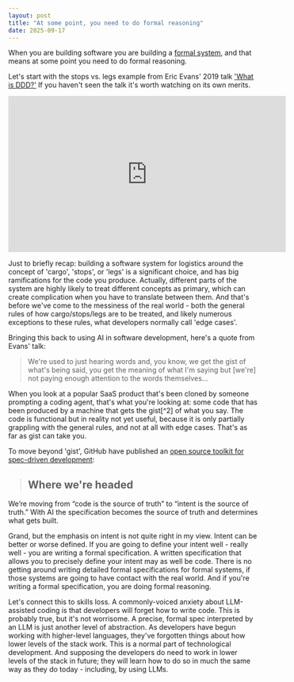 ```yaml
---
layout: post
title: "At some point, you need to do formal reasoning"
date: 2025-09-17
---
```

When you are building software you are building a [formal system](https://www.britannica.com/topic/formal-system), and that means at some point you need to do formal reasoning.

Let's start with the stops vs. legs example from Eric Evans' 2019 talk ['What is DDD?'](https://www.youtube.com/watch?v=pMuiVlnGqjk) If you haven't seen the talk it's worth watching on its own merits. 

<iframe width="560" height="315" src="https://www.youtube.com/embed/pMuiVlnGqjk?si=iVpJ22YKFCOsc7zf" title="YouTube video player" frameborder="0" allow="accelerometer; autoplay; clipboard-write; encrypted-media; gyroscope; picture-in-picture; web-share" referrerpolicy="strict-origin-when-cross-origin" allowfullscreen></iframe>


Just to briefly recap: building a software system for logistics around the concept of 'cargo', 'stops', or 'legs' is a significant choice, and has big ramifications for the code you produce. Actually, different parts of the system are highly likely to treat different concepts as primary, which can create complication when you have to translate between them. And that's before we've come to the messiness of the real world - both the general rules of how cargo/stops/legs are to be treated, and likely numerous exceptions to these rules, what developers normally call 'edge cases'.

Bringing this back to using AI in software development, here's a quote from Evans' talk:
> We're used to just hearing words and, you know, we get the gist of what's being said, you get the meaning of what I'm saying but [we're] not paying enough attention to the words themselves...

When you look at a popular SaaS product that's been cloned by someone prompting a coding agent, that's what you're looking at: some code that has been produced by a machine that gets the gist[^2] of what you say. The code is functional but in reality not yet useful, because it is only partially grappling with the general rules, and not at all with edge cases. That's as far as gist can take you.

To move beyond 'gist', GitHub have published an [open source toolkit for spec-driven development](https://github.blog/ai-and-ml/generative-ai/spec-driven-development-with-ai-get-started-with-a-new-open-source-toolkit/):
> ## Where we're headed
We’re moving from “code is the source of truth” to “intent is the source of truth.” With AI the specification becomes the source of truth and determines what gets built. 

Grand, but the emphasis on intent is not quite right in my view. Intent can be better or worse defined. If you are going to define your intent well - really well - you are writing a formal specification. A written specification that allows you to precisely define your intent may as well be code. There is no getting around writing detailed formal specifications for formal systems, if those systems are going to have contact with the real world. And if you're writing a formal specification, you are doing formal reasoning.

Let's connect this to skills loss. A commonly-voiced anxiety about LLM-assisted coding is that developers will forget how to write code. This is probably true, but it's not worrisome. A precise, formal spec interpreted by an LLM is just another level of abstraction. As developers have begun working with higher-level languages, they've forgotten things about how lower levels of the stack work. This is a normal part of technological development. And supposing the developers do need to work in lower levels of the stack in future; they will learn how to do so in much the same way as they do today - including, by using LLMs.

[^1]: Let's take a moment to acknowledge that although in this context, I'm presenting this negatively, it's still miraculous.